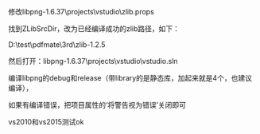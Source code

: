 修改libpng-1.6.37\projects\vstudio\zlib.props

找到ZLibSrcDir，改为已经编译成功的zlib路径，如下：

<ZLibSrcDir>D:\test\pdfmate\3rd\zlib-1.2.5</ZLibSrcDir>



然后打开：libpng-1.6.37\projects\vstudio\vstudio.sln

编译libpng的debug和release（带library的是静态库，加起来就是4个，也建议编译），

如果有编译错误，把项目属性的‘将警告视为错误’关闭即可



vs2010和vs2015测试ok

